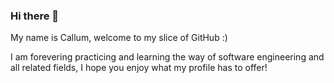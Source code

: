 ### Hi there 👋
My name is Callum, welcome to my slice of GitHub :) 

I am forevering practicing and learning the way of software engineering and all related fields, I hope you enjoy what my profile has to offer!

<!--
**J3NKO/J3NKO** is a ✨ _special_ ✨ repository because its `README.md` (this file) appears on your GitHub profile.

Here are some ideas to get you started:

- 🔭 I’m currently working on ...
- 🌱 I’m currently learning ...
- 👯 I’m looking to collaborate on ...
- 🤔 I’m looking for help with ...
- 💬 Ask me about ...
- 📫 How to reach me: ...
- 😄 Pronouns: ...
- ⚡ Fun fact: ...
-->
